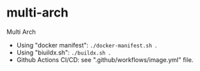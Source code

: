 # multi-arch
Multi Arch

- Using "docker manifest": `` ./docker-manifest.sh  ``.
- Using "biuildx.sh": `` ./buildx.sh  ``.
- Github Actions CI/CD: see ".github/workflows/image.yml" file.
